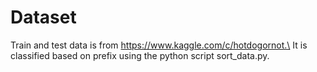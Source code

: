 # Dataset

Train and test data is from https://www.kaggle.com/c/hotdogornot.\
It is classified based on prefix using the python script sort_data.py.